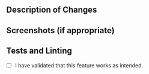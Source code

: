 <!--
If this pull request is not ready for review yet, please submit it as a draft.

Please write your PR name in the present imperative tense. Examples of that tense are: "Fix issue in the
dispatcher where…", "Improve our handling of…", etc.
-->
## Description of Changes


## Screenshots (if appropriate)


## Tests and Linting
- [ ] I have validated that this feature works as intended.
